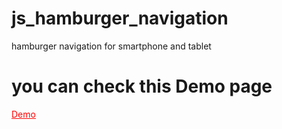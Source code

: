 # js_hamburger_navigation
hamburger navigation for smartphone and tablet

<h1>you can check this Demo page</h1>

<p><a style="color:red;" href=" https://hiroki-ishida-0821.github.io/js_hamburger_navigation/">Demo</a></p>
